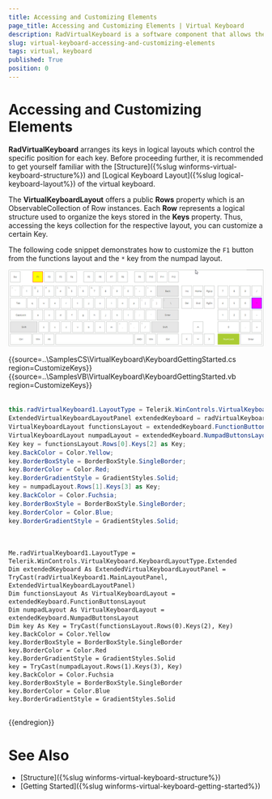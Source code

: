 ```yaml
---
title: Accessing and Customizing Elements
page_title: Accessing and Customizing Elements | Virtual Keyboard
description: RadVirtualKeyboard is a software component that allows the input of characters without the need for physical keys. 
slug: virtual-keyboard-accessing-and-customizing-elements
tags: virtual, keyboard
published: True
position: 0 
---
```


# Accessing and Customizing Elements

**RadVirtualKeyboard** arranges its keys in logical layouts which control the specific position for each key. Before proceeding further, it is recommended to get yourself familiar with the [Structure]({%slug winforms-virtual-keyboard-structure%}) and [Logical Keyboard Layout]({%slug logical-keyboard-layout%}) of the virtual keyboard. 

The **VirtualKeyboardLayout** offers a public **Rows** property which is an ObservableCollection of Row instances. Each **Row** represents a logical structure used to organize the keys stored in the **Keys** property. Thus, accessing the keys collection for the respective layout, you can customize a certain Key.

The following code snippet demonstrates how to customize the `F1` button from the functions layout and the `*` key from the numpad layout.

![winforms/virtual-keyboard-accessing-and-customizing-elements 001](images/virtual-keyboard-accessing-and-customizing-elements001.png) 

 

{{source=..\SamplesCS\VirtualKeyboard\KeyboardGettingStarted.cs region=CustomizeKeys}} 
{{source=..\SamplesVB\VirtualKeyboard\KeyboardGettingStarted.vb region=CustomizeKeys}}

````C#

this.radVirtualKeyboard1.LayoutType = Telerik.WinControls.VirtualKeyboard.KeyboardLayoutType.Extended;
ExtendedVirtualKeyboardLayoutPanel extendedKeyboard = radVirtualKeyboard1.MainLayoutPanel as ExtendedVirtualKeyboardLayoutPanel;
VirtualKeyboardLayout functionsLayout = extendedKeyboard.FunctionButtonsLayout;
VirtualKeyboardLayout numpadLayout = extendedKeyboard.NumpadButtonsLayout;
Key key = functionsLayout.Rows[0].Keys[2] as Key;
key.BackColor = Color.Yellow;
key.BorderBoxStyle = BorderBoxStyle.SingleBorder;
key.BorderColor = Color.Red;
key.BorderGradientStyle = GradientStyles.Solid;
key = numpadLayout.Rows[1].Keys[3] as Key;
key.BackColor = Color.Fuchsia;
key.BorderBoxStyle = BorderBoxStyle.SingleBorder;
key.BorderColor = Color.Blue;
key.BorderGradientStyle = GradientStyles.Solid;
     

````
````VB.NET

Me.radVirtualKeyboard1.LayoutType = Telerik.WinControls.VirtualKeyboard.KeyboardLayoutType.Extended
Dim extendedKeyboard As ExtendedVirtualKeyboardLayoutPanel = TryCast(radVirtualKeyboard1.MainLayoutPanel, ExtendedVirtualKeyboardLayoutPanel)
Dim functionsLayout As VirtualKeyboardLayout = extendedKeyboard.FunctionButtonsLayout
Dim numpadLayout As VirtualKeyboardLayout = extendedKeyboard.NumpadButtonsLayout
Dim key As Key = TryCast(functionsLayout.Rows(0).Keys(2), Key)
key.BackColor = Color.Yellow
key.BorderBoxStyle = BorderBoxStyle.SingleBorder
key.BorderColor = Color.Red
key.BorderGradientStyle = GradientStyles.Solid
key = TryCast(numpadLayout.Rows(1).Keys(3), Key)
key.BackColor = Color.Fuchsia
key.BorderBoxStyle = BorderBoxStyle.SingleBorder
key.BorderColor = Color.Blue
key.BorderGradientStyle = GradientStyles.Solid
   

```` 

{{endregion}}

 


# See Also

* [Structure]({%slug winforms-virtual-keyboard-structure%})
* [Getting Started]({%slug winforms-virtual-keyboard-getting-started%})
 
        
